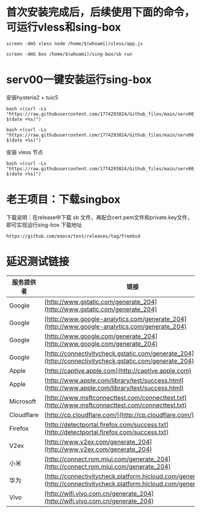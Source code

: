 # 首次安装完成后，后续使用下面的命令，可运行vless和sing-box
```
screen -dmS vless node /home/$(whoami)/vless/app.js
```
```
screen -dmS box /home/$(whoami)/sing-box/sb run
```
# serv00一键安装运行sing-box
安装hysteria2 + tuic5
```
bash <(curl -Ls "https://raw.githubusercontent.com/1774293824/Github_files/main/serv00_hy2.sh?$(date +%s)")
```
```
bash <(curl -Ls "https://raw.githubusercontent.com/1774293824/Github_files/main/serv00.sh?$(date +%s)")
```
安装 vless 节点
```
bash <(curl -Ls "https://raw.githubusercontent.com/1774293824/Github_files/main/serv00_vless.sh?$(date +%s)")
```
# 老王项目：下载singbox
下载说明：在release中下载 sb 文件，再配合cert.pem文件和private.key文件，即可实现运行sing-box
下载地址
```
https://github.com/eooce/test/releases/tag/freebsd
```

# 延迟测试链接

| 服务提供者 | 链接 |
|------------|------|
| Google     | [http://www.gstatic.com/generate_204](http://www.gstatic.com/generate_204) |
| Google     | [http://www.google-analytics.com/generate_204](http://www.google-analytics.com/generate_204) |
| Google     | [http://www.google.com/generate_204](http://www.google.com/generate_204) |
| Google     | [http://connectivitycheck.gstatic.com/generate_204](http://connectivitycheck.gstatic.com/generate_204) |
| Apple      | [http://captive.apple.com](http://captive.apple.com) |
| Apple      | [http://www.apple.com/library/test/success.html](http://www.apple.com/library/test/success.html) |
| Microsoft  | [http://www.msftconnecttest.com/connecttest.txt](http://www.msftconnecttest.com/connecttest.txt) |
| Cloudflare | [http://cp.cloudflare.com/](http://cp.cloudflare.com/) |
| Firefox    | [http://detectportal.firefox.com/success.txt](http://detectportal.firefox.com/success.txt) |
| V2ex       | [http://www.v2ex.com/generate_204](http://www.v2ex.com/generate_204) |
| 小米       | [http://connect.rom.miui.com/generate_204](http://connect.rom.miui.com/generate_204) |
| 华为       | [http://connectivitycheck.platform.hicloud.com/generate_204](http://connectivitycheck.platform.hicloud.com/generate_204) |
| Vivo       | [http://wifi.vivo.com.cn/generate_204](http://wifi.vivo.com.cn/generate_204) |
